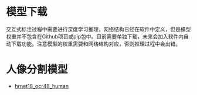 # 模型下载
交互式标注过程中需要进行深度学习推理，网络结构已经在软件中定义，但是模型权重并不包含在Github项目或pip包中。目前需要单独下载，未来会加入软件内自动下载功能。注意模型的权重需要和网络结构对应，否则推理过程中会出错。

# 人像分割模型
- [hrnet18_ocr48_human](https://github.com/PaddleCV-SIG/EISeg/releases/download/v0.1.2/hrnet18s_ocr48_human_f_007.pdparams)
